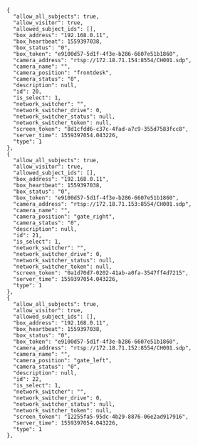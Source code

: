     {
      "allow_all_subjects": true,
      "allow_visitor": true,
      "allowed_subject_ids": [],
      "box_address": "192.168.0.11",
      "box_heartbeat": 1559397038,
      "box_status": "0",
      "box_token": "e9100d57-5d1f-4f3e-b286-6607e51b1860",
      "camera_address": "rtsp://172.18.71.154:8554/CH001.sdp",
      "camera_name": "",
      "camera_position": "frontdesk",
      "camera_status": "0",
      "description": null,
      "id": 20,
      "is_select": 1,
      "network_switcher": "",
      "network_switcher_drive": 0,
      "network_switcher_status": null,
      "network_switcher_token": null,
      "screen_token": "8d1cfdd6-c37c-4fad-a7c9-355d7583fcc8",
      "server_time": 1559397054.043226,
      "type": 1
    },
    {
      "allow_all_subjects": true,
      "allow_visitor": true,
      "allowed_subject_ids": [],
      "box_address": "192.168.0.11",
      "box_heartbeat": 1559397038,
      "box_status": "0",
      "box_token": "e9100d57-5d1f-4f3e-b286-6607e51b1860",
      "camera_address": "rtsp://172.18.71.153:8554/CH001.sdp",
      "camera_name": "",
      "camera_position": "gate_right",
      "camera_status": "0",
      "description": null,
      "id": 21,
      "is_select": 1,
      "network_switcher": "",
      "network_switcher_drive": 0,
      "network_switcher_status": null,
      "network_switcher_token": null,
      "screen_token": "0a1d70d7-0202-41ab-a0fa-3547ff4d7215",
      "server_time": 1559397054.043226,
      "type": 1
    },
    {
      "allow_all_subjects": true,
      "allow_visitor": true,
      "allowed_subject_ids": [],
      "box_address": "192.168.0.11",
      "box_heartbeat": 1559397038,
      "box_status": "0",
      "box_token": "e9100d57-5d1f-4f3e-b286-6607e51b1860",
      "camera_address": "rtsp://172.18.71.152:8554/CH001.sdp",
      "camera_name": "",
      "camera_position": "gate_left",
      "camera_status": "0",
      "description": null,
      "id": 22,
      "is_select": 1,
      "network_switcher": "",
      "network_switcher_drive": 0,
      "network_switcher_status": null,
      "network_switcher_token": null,
      "screen_token": "12255fa5-95dc-4b29-8876-06e2ad917916",
      "server_time": 1559397054.043226,
      "type": 1
    },
